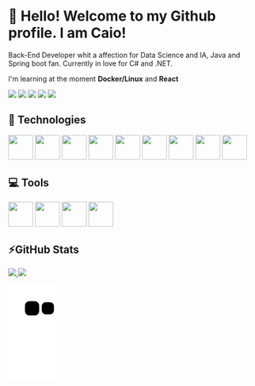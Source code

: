 # 👋 Hello! Welcome to my Github profile. I am Caio!

Back-End Developer whit a affection for Data Science and IA, Java and Spring boot fan. Currently in love for C# and .NET.

I'm learning at the moment <b>Docker/Linux</b> and <b>React</b>


<div>
<a href="https://instagram.com/caioverso_" target="_blank"><img src="https://img.shields.io/badge/-Instagram-%23E4405F?style=for-the-badge&logo=instagram&logoColor=white" target="_blank"></a>
<a href="https://medium.com/@caioserralvo182" target="_blank"><img src="https://img.shields.io/badge/Medium-12100E?style=for-the-badge&logo=medium&logoColor=whit" target="_blank"></a>
<a href="https://twitter.com/anticaiio" target="_blank"><img src="https://img.shields.io/badge/Twitter-1DA1F2?style=for-the-badge&logo=twitter&logoColor=white" target="_blank"></a>   
<a href = "mailto:caioserralvo182@gmail.com"><img src="https://img.shields.io/badge/Gmail-D14836?style=for-the-badge&logo=gmail&logoColor=white" target="_blank"></a>
<a href="https://www.linkedin.com/in/caioandre-ds/" target="_blank"><img src="https://img.shields.io/badge/-LinkedIn-%230077B5?style=for-the-badge&logo=linkedin&logoColor=white" target="_blank"></a>   
</div>



## 🚀 Technologies

<img src="https://cdn.jsdelivr.net/gh/devicons/devicon/icons/java/java-original.svg" width="50" height="50" />  <img src="https://cdn.jsdelivr.net/gh/devicons/devicon/icons/spring/spring-original.svg" width="50" height="50" />  <img src="https://cdn.jsdelivr.net/gh/devicons/devicon/icons/postgresql/postgresql-original.svg" width="50" height="50" />  <img src="https://cdn.jsdelivr.net/gh/devicons/devicon/icons/mongodb/mongodb-original.svg" width="50" height="50" />  <img src="https://cdn.jsdelivr.net/gh/devicons/devicon/icons/css3/css3-original.svg" width="50" height="50" />  <img src="https://cdn.jsdelivr.net/gh/devicons/devicon/icons/html5/html5-original.svg" width="50" height="50" />  <img src="https://cdn.jsdelivr.net/gh/devicons/devicon/icons/javascript/javascript-original.svg" width="50" height="50" />  <img src="https://cdn.jsdelivr.net/gh/devicons/devicon/icons/python/python-original.svg" width="50" height="50" />  <img src="https://cdn.jsdelivr.net/gh/devicons/devicon/icons/docker/docker-original.svg" width="50" height="50" />

## 💻 Tools

<img src="https://cdn.jsdelivr.net/gh/devicons/devicon/icons/vscode/vscode-original.svg" width="50" height="50" />   <img src="https://cdn.jsdelivr.net/gh/devicons/devicon/icons/intellij/intellij-original.svg" width="50" height="50"  />   <img src="https://cdn.jsdelivr.net/gh/devicons/devicon/icons/jupyter/jupyter-original.svg" width="50" height="50"  />   <img src="https://cdn.jsdelivr.net/gh/devicons/devicon/icons/anaconda/anaconda-original.svg" width="50" height="50" />

## ⚡GitHub Stats

<div>
<a href="https://github.com/seu-usuário-aqui">
<img height="180em" src="https://github-readme-stats.vercel.app/api/top-langs/?username=caioandre182&layout=compact&langs_count=7&theme=dracula"/>
<img height="180em" src="https://github-readme-stats.vercel.app/api?username=caioandre182&show_icons=true&theme=dracula&include_all_commits=true&count_private=true"/>
</div>

<p>
  
</p>

<img src="https://github.com/rafaballerini/rafaballerini/blob/output/github-contribution-grid-snake.svg">


          
          

          

          
          
          
          

          
          
          
          


